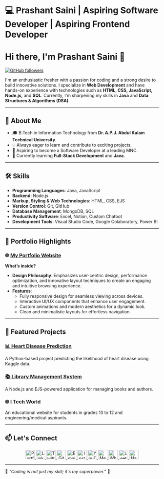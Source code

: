 # 💻 Prashant Saini | Aspiring Software Developer | Aspiring Frontend Developer 

# Hi there, I'm Prashant Saini 👋

[![GitHub followers](https://img.shields.io/github/followers/yourusername?label=Follow&style=social)](https://github.com/yourusername)

I'm an enthusiastic fresher with a passion for coding and a strong desire to build innovative solutions. I specialize in **Web Development** and have hands-on experience with technologies such as **HTML, CSS, JavaScript, Node.js,** and **SQL**. Currently, I'm sharpening my skills in **Java** and **Data Structures & Algorithms (DSA)**.

---

## 🚀 About Me
- 🎓 B.Tech in Information Technology from **Dr. A.P.J. Abdul Kalam Technical University**.
- 💡 Always eager to learn and contribute to exciting projects.
- 🎯 Aspiring to become a Software Developer at a leading MNC.
- 🌱 Currently learning **Full-Stack Development** and **Java**.

---

## 🛠️ Skills
- **Programming Languages**: Java, JavaScript  
- **Backend**: Node.js  
- **Markup, Styling & Web Technologies**: HTML, CSS, EJS  
- **Version Control**: Git, GitHub  
- **Database Management**: MongoDB, SQL  
- **Productivity Software**: Excel, Notion, Custom Chatbot  
- **Development Tools**: Visual Studio Code, Google Colaboratory, Power BI  

---

## 🌟 Portfolio Highlights
### 🌐 [My Portfolio Website](https://prashant-pi.vercel.app/)
**What’s inside?**
- **Design Philosophy**: Emphasizes user-centric design, performance optimization, and innovative layout techniques to create an engaging and intuitive browsing experience.
- **Features**:
  - Fully responsive design for seamless viewing across devices.
  - Interactive UI/UX components that enhance user engagement.
  - Custom animations and modern aesthetics for a dynamic look.
  - Clean and minimalistic layouts for effortless navigation.

---

## 📂 Featured Projects
### [📊 Heart Disease Prediction](https://github.com/prashantsaini1525/Heart-Disease-Predicition)
A Python-based project predicting the likelihood of heart disease using Kaggle data.

### [📚 Library Management System](https://github.com/prashantsaini1525/MyLibrary)
A Node.js and EJS-powered application for managing books and authors.

### [🌐 I Tech World](https://github.com/prashantsaini1525/ITech)
An educational website for students in grades 10 to 12 and engineering/medical aspirants.

---

## 📫 Let's Connect

<p align="center">
  <a href="https://prashant-pi.vercel.app/" target="_blank">
    <img src="https://img.icons8.com/ios-filled/50/000000/domain.png" alt="Portfolio" width="30" height="30"/>
  </a>
  <a href="https://www.linkedin.com/in/prashant-saini" target="_blank">
    <img src="https://img.icons8.com/ios-filled/50/0077B5/linkedin.png" alt="LinkedIn" width="30" height="30"/>
  </a>
  <a href="https://x.com/prashant2_saini" target="_blank">
    <img src="https://img.icons8.com/ios-filled/50/1DA1F2/twitter.png" alt="Twitter" width="30" height="30"/>
  </a>
  <a href="https://github.com/prashantsaini1525" target="_blank">
    <img src="https://img.icons8.com/ios-filled/50/000000/github.png" alt="GitHub" width="30" height="30"/>
  </a>
  <a href="mailto:Prashant.sain.3150@gmail.com" target="_blank">
    <img src="https://img.icons8.com/ios-filled/50/FF0000/email.png" alt="Email" width="30" height="30"/>
  </a>
  <a href="https://instagram.com/prashant_saini_1525" target="_blank">
    <img src="https://img.icons8.com/ios-filled/50/E4405F/instagram-new.png" alt="Instagram" width="30" height="30"/>
  </a>
  <a href="https://www.youtube.com/@prashant_saini_1525" target="_blank">
    <img src="https://img.icons8.com/ios-filled/50/FF0000/youtube-play.png" alt="YouTube" width="30" height="30"/>
  </a>
  <a href="https://medium.com/@prashant_ps" target="_blank">
    <img src="https://img.icons8.com/ios-filled/50/000000/medium-logo.png" alt="Medium" width="30" height="30"/>
  </a>
  <a href="https://wa.me/9557745536" target="_blank">
    <img src="https://img.icons8.com/ios-filled/50/25D366/whatsapp.png" alt="WhatsApp" width="30" height="30"/>
  </a>
  <a href="https://leetcode.com/u/prashantsainii/" target="_blank">
    <img src="https://cdn.jsdelivr.net/npm/simple-icons@latest/icons/leetcode.svg" alt="LeetCode" width="30" height="30"/>
  </a>
  <a href="https://www.hackerrank.com/profile/Prashant_saini_1" target="_blank">
    <img src="https://cdn.jsdelivr.net/npm/simple-icons@latest/icons/hackerrank.svg" alt="HackerRank" width="30" height="30"/>
  </a>
</p>

---

🌟 _"Coding is not just my skill; it's my superpower."_ 🌟
